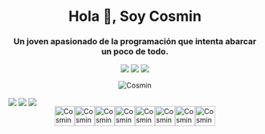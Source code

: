 <h1 align="center">Hola 👋, Soy Cosmin</h1>
<h3 align="center">Un joven apasionado de la programación que intenta abarcar un poco de todo.</h3>

<div align = "center">
     <a href="https://instagram.com/cosmiiin_18" target="_blank"><img src="https://img.shields.io/badge/-Instagram-%23E4405F?style=for-the-badge&logo=instagram&logoColor=white" target="_blank"></a>
    <a href="https://www.linkedin.com/in/cosmindanielrusu/" target="_blank"><img src="https://img.shields.io/badge/Linkedin-0e76a8?style=for-the-badge&logo=linkedin&logoColor=white" target="_blank"></a>
    <a href="https://discord.gg/2D8WR3Udx7" target="_blank"><img src="https://img.shields.io/badge/Discord-7289DA?style=for-the-badge&logo=discord&logoColor=white" target="_blank"></a>

</div>
    <p align="center"> <img src="https://komarev.com/ghpvc/?username=cosmind-rusu&label=Profile%20views&color=aa2487&style=for-the-badge" alt="Cosmin"</p>
</div>
<div>
     <img align="center" src= "https://github-readme-stats.vercel.app/api?username=cosmind-rusu&show_icons=true&theme=radical">
     <img align="center" src= "https://github-readme-stats.vercel.app/api/top-langs/?username=cosmind-rusu&theme=radical&hide=css,html&langs_count=8&layout=compact">
     <img align="center" src= "https://github-readme-stats.vercel.app/api/wakatime?username=cosmiiin_18&theme=radical&layout=compact">
</div>

<div style="display: flex; justify-content: center; align-items: center;"> <br>
  <img alt="Cosmin-Angular" height="40" width="40" src="https://cdn.jsdelivr.net/gh/devicons/devicon/icons/angularjs/angularjs-original.svg">
  <img alt="Cosmin-Bootstrap" height="40" width="40" src="https://cdn.jsdelivr.net/gh/devicons/devicon/icons/bootstrap/bootstrap-original-wordmark.svg">
  <img alt="Cosmin-Sass" height="40" width="40" src="https://cdn.jsdelivr.net/gh/devicons/devicon/icons/sass/sass-original.svg">
  <img alt="Cosmin-JS" height="40" width="40" src="https://cdn.jsdelivr.net/gh/devicons/devicon/icons/javascript/javascript-original.svg">
  <img alt="Cosmin-php" height="40" width="40" src="https://cdn.jsdelivr.net/gh/devicons/devicon/icons/php/php-plain.svg">
  <img alt="Cosmin-Csharp" height="40" width="40" src="https://cdn.jsdelivr.net/gh/devicons/devicon/icons/csharp/csharp-original.svg">
  <img alt="Cosmin-Ruby" height="40" width="40" src="https://cdn.jsdelivr.net/gh/devicons/devicon/icons/ruby/ruby-plain.svg">
  <img alt="Cosmin-Go" height="40" width="40" src="https://cdn.jsdelivr.net/gh/devicons/devicon/icons/go/go-original.svg">   
</div>


